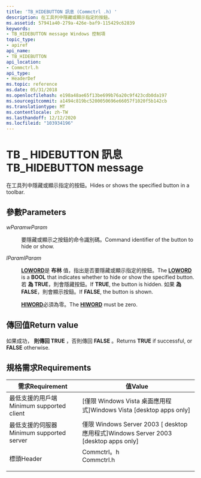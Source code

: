 ```yaml
---
title: 'TB_HIDEBUTTON 訊息 (Commctrl .h) '
description: 在工具列中隱藏或顯示指定的按鈕。
ms.assetid: 57941a40-279a-426e-baf9-115429c62839
keywords:
- TB_HIDEBUTTON message Windows 控制項
topic_type:
- apiref
api_name:
- TB_HIDEBUTTON
api_location:
- Commctrl.h
api_type:
- HeaderDef
ms.topic: reference
ms.date: 05/31/2018
ms.openlocfilehash: e198a48ae65f13be699b76a20c9f423cdb0da197
ms.sourcegitcommit: a1494c819bc5200050696e66057f1020f5b142cb
ms.translationtype: MT
ms.contentlocale: zh-TW
ms.lasthandoff: 12/12/2020
ms.locfileid: "103934196"
---
```

# <a name="tb_hidebutton-message"></a><span data-ttu-id="28e39-104">TB \_ HIDEBUTTON 訊息</span><span class="sxs-lookup"><span data-stu-id="28e39-104">TB\_HIDEBUTTON message</span></span>

<span data-ttu-id="28e39-105">在工具列中隱藏或顯示指定的按鈕。</span><span class="sxs-lookup"><span data-stu-id="28e39-105">Hides or shows the specified button in a toolbar.</span></span>

## <a name="parameters"></a><span data-ttu-id="28e39-106">參數</span><span class="sxs-lookup"><span data-stu-id="28e39-106">Parameters</span></span>

<dl> <dt>

<span data-ttu-id="28e39-107">*wParam*</span><span class="sxs-lookup"><span data-stu-id="28e39-107">*wParam*</span></span> 
</dt> <dd>

<span data-ttu-id="28e39-108">要隱藏或顯示之按鈕的命令識別碼。</span><span class="sxs-lookup"><span data-stu-id="28e39-108">Command identifier of the button to hide or show.</span></span>

</dd> <dt>

<span data-ttu-id="28e39-109">*lParam*</span><span class="sxs-lookup"><span data-stu-id="28e39-109">*lParam*</span></span> 
</dt> <dd>

<span data-ttu-id="28e39-110">[**LOWORD**](/previous-versions/windows/desktop/legacy/ms632659(v=vs.85))是 **布林** 值，指出是否要隱藏或顯示指定的按鈕。</span><span class="sxs-lookup"><span data-stu-id="28e39-110">The [**LOWORD**](/previous-versions/windows/desktop/legacy/ms632659(v=vs.85)) is a **BOOL** that indicates whether to hide or show the specified button.</span></span> <span data-ttu-id="28e39-111">若 **為 TRUE**，則會隱藏按鈕。</span><span class="sxs-lookup"><span data-stu-id="28e39-111">If **TRUE**, the button is hidden.</span></span> <span data-ttu-id="28e39-112">如果 **為 FALSE**，則會顯示按鈕。</span><span class="sxs-lookup"><span data-stu-id="28e39-112">If **FALSE**, the button is shown.</span></span>

<span data-ttu-id="28e39-113">[**HIWORD**](/previous-versions/windows/desktop/legacy/ms632657(v=vs.85))必須為零。</span><span class="sxs-lookup"><span data-stu-id="28e39-113">The [**HIWORD**](/previous-versions/windows/desktop/legacy/ms632657(v=vs.85)) must be zero.</span></span>

</dd> </dl>

## <a name="return-value"></a><span data-ttu-id="28e39-114">傳回值</span><span class="sxs-lookup"><span data-stu-id="28e39-114">Return value</span></span>

<span data-ttu-id="28e39-115">如果成功， **則傳回 TRUE** ，否則傳回 **FALSE** 。</span><span class="sxs-lookup"><span data-stu-id="28e39-115">Returns **TRUE** if successful, or **FALSE** otherwise.</span></span>

## <a name="requirements"></a><span data-ttu-id="28e39-116">規格需求</span><span class="sxs-lookup"><span data-stu-id="28e39-116">Requirements</span></span>



| <span data-ttu-id="28e39-117">需求</span><span class="sxs-lookup"><span data-stu-id="28e39-117">Requirement</span></span> | <span data-ttu-id="28e39-118">值</span><span class="sxs-lookup"><span data-stu-id="28e39-118">Value</span></span> |
|-------------------------------------|---------------------------------------------------------------------------------------|
| <span data-ttu-id="28e39-119">最低支援的用戶端</span><span class="sxs-lookup"><span data-stu-id="28e39-119">Minimum supported client</span></span><br/> | <span data-ttu-id="28e39-120">\[僅限 Windows Vista 桌面應用程式\]</span><span class="sxs-lookup"><span data-stu-id="28e39-120">Windows Vista \[desktop apps only\]</span></span><br/>                                        |
| <span data-ttu-id="28e39-121">最低支援的伺服器</span><span class="sxs-lookup"><span data-stu-id="28e39-121">Minimum supported server</span></span><br/> | <span data-ttu-id="28e39-122">僅限 Windows Server 2003 \[ desktop 應用程式\]</span><span class="sxs-lookup"><span data-stu-id="28e39-122">Windows Server 2003 \[desktop apps only\]</span></span><br/>                                  |
| <span data-ttu-id="28e39-123">標頭</span><span class="sxs-lookup"><span data-stu-id="28e39-123">Header</span></span><br/>                   | <dl> <span data-ttu-id="28e39-124"><dt>Commctrl。h</dt></span><span class="sxs-lookup"><span data-stu-id="28e39-124"><dt>Commctrl.h</dt></span></span> </dl> |



 

